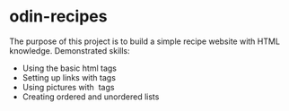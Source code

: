 # odin-recipes

The purpose of this project is to build a simple recipe website with HTML knowledge. Demonstrated skills:
* Using the basic html tags
* Setting up links with <a> tags
* Using pictures with <img> tags
* Creating ordered and unordered lists